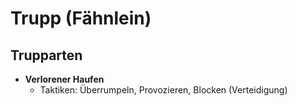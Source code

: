 ﻿# Trupp (Fähnlein)

## Trupparten
- **Verlorener Haufen**
	- Taktiken: Überrumpeln, Provozieren, Blocken (Verteidigung)